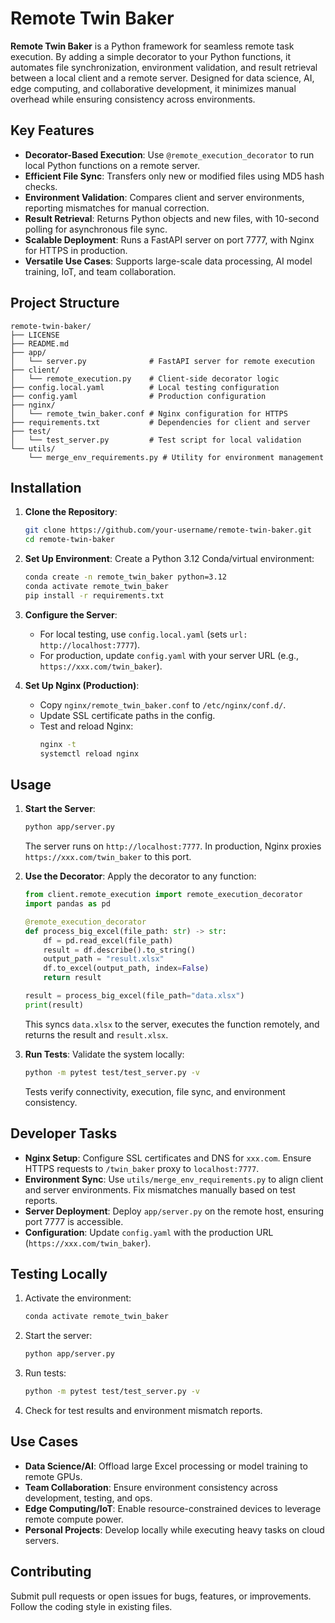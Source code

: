 # Remote Twin Baker

**Remote Twin Baker** is a Python framework for seamless remote task execution. By adding a simple decorator to your Python functions, it automates file synchronization, environment validation, and result retrieval between a local client and a remote server. Designed for data science, AI, edge computing, and collaborative development, it minimizes manual overhead while ensuring consistency across environments.

## Key Features
- **Decorator-Based Execution**: Use `@remote_execution_decorator` to run local Python functions on a remote server.
- **Efficient File Sync**: Transfers only new or modified files using MD5 hash checks.
- **Environment Validation**: Compares client and server environments, reporting mismatches for manual correction.
- **Result Retrieval**: Returns Python objects and new files, with 10-second polling for asynchronous file sync.
- **Scalable Deployment**: Runs a FastAPI server on port 7777, with Nginx for HTTPS in production.
- **Versatile Use Cases**: Supports large-scale data processing, AI model training, IoT, and team collaboration.

## Project Structure
```
remote-twin-baker/
├── LICENSE
├── README.md
├── app/
│   └── server.py              # FastAPI server for remote execution
├── client/
│   └── remote_execution.py    # Client-side decorator logic
├── config.local.yaml          # Local testing configuration
├── config.yaml                # Production configuration
├── nginx/
│   └── remote_twin_baker.conf # Nginx configuration for HTTPS
├── requirements.txt           # Dependencies for client and server
├── test/
│   └── test_server.py         # Test script for local validation
└── utils/
    └── merge_env_requirements.py # Utility for environment management
```

## Installation

1. **Clone the Repository**:
   ```bash
   git clone https://github.com/your-username/remote-twin-baker.git
   cd remote-twin-baker
   ```

2. **Set Up Environment**:
   Create a Python 3.12 Conda/virtual environment:
   ```bash
   conda create -n remote_twin_baker python=3.12
   conda activate remote_twin_baker
   pip install -r requirements.txt
   ```

3. **Configure the Server**:
   - For local testing, use `config.local.yaml` (sets `url: http://localhost:7777`).
   - For production, update `config.yaml` with your server URL (e.g., `https://xxx.com/twin_baker`).

4. **Set Up Nginx (Production)**:
   - Copy `nginx/remote_twin_baker.conf` to `/etc/nginx/conf.d/`.
   - Update SSL certificate paths in the config.
   - Test and reload Nginx:
     ```bash
     nginx -t
     systemctl reload nginx
     ```

## Usage

1. **Start the Server**:
   ```bash
   python app/server.py
   ```
   The server runs on `http://localhost:7777`. In production, Nginx proxies `https://xxx.com/twin_baker` to this port.

2. **Use the Decorator**:
   Apply the decorator to any function:
   ```python
   from client.remote_execution import remote_execution_decorator
   import pandas as pd

   @remote_execution_decorator
   def process_big_excel(file_path: str) -> str:
       df = pd.read_excel(file_path)
       result = df.describe().to_string()
       output_path = "result.xlsx"
       df.to_excel(output_path, index=False)
       return result

   result = process_big_excel(file_path="data.xlsx")
   print(result)
   ```
   This syncs `data.xlsx` to the server, executes the function remotely, and returns the result and `result.xlsx`.

3. **Run Tests**:
   Validate the system locally:
   ```bash
   python -m pytest test/test_server.py -v
   ```
   Tests verify connectivity, execution, file sync, and environment consistency.

## Developer Tasks
- **Nginx Setup**: Configure SSL certificates and DNS for `xxx.com`. Ensure HTTPS requests to `/twin_baker` proxy to `localhost:7777`.
- **Environment Sync**: Use `utils/merge_env_requirements.py` to align client and server environments. Fix mismatches manually based on test reports.
- **Server Deployment**: Deploy `app/server.py` on the remote host, ensuring port 7777 is accessible.
- **Configuration**: Update `config.yaml` with the production URL (`https://xxx.com/twin_baker`).

## Testing Locally
1. Activate the environment:
   ```bash
   conda activate remote_twin_baker
   ```
2. Start the server:
   ```bash
   python app/server.py
   ```
3. Run tests:
   ```bash
   python -m pytest test/test_server.py -v
   ```
4. Check for test results and environment mismatch reports.

## Use Cases
- **Data Science/AI**: Offload large Excel processing or model training to remote GPUs.
- **Team Collaboration**: Ensure environment consistency across development, testing, and ops.
- **Edge Computing/IoT**: Enable resource-constrained devices to leverage remote compute power.
- **Personal Projects**: Develop locally while executing heavy tasks on cloud servers.

## Contributing
Submit pull requests or open issues for bugs, features, or improvements. Follow the coding style in existing files.
